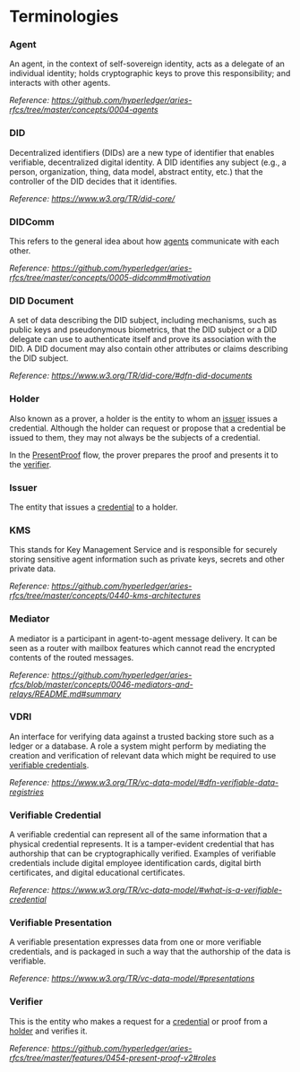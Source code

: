 # Terminologies

### Agent

An agent, in the context of self-sovereign identity, acts as a delegate of an individual identity; holds cryptographic keys to prove this responsibility; and interacts with other agents.

_Reference: https://github.com/hyperledger/aries-rfcs/tree/master/concepts/0004-agents_

### DID

Decentralized identifiers (DIDs) are a new type of identifier that enables verifiable, decentralized digital identity.
A DID identifies any subject (e.g., a person, organization, thing, data model, abstract entity, etc.) that the controller of the DID decides that it identifies.

_Reference: https://www.w3.org/TR/did-core/_

### DIDComm

This refers to the general idea about how [agents](#agent) communicate with each other.

_Reference: https://github.com/hyperledger/aries-rfcs/tree/master/concepts/0005-didcomm#motivation_

### DID Document

A set of data describing the DID subject, including mechanisms, such as public keys and pseudonymous biometrics, that the DID subject or a DID delegate can use to authenticate itself and prove its association with the DID.
A DID document may also contain other attributes or claims describing the DID subject.

_Reference: https://www.w3.org/TR/did-core/#dfn-did-documents_

### Holder

Also known as a prover, a holder is the entity to whom an [issuer](#issuer) issues a credential. Although the holder can request or propose that a credential be issued to them, they may not always be the subjects of a credential. 

In the [PresentProof](./00_what_is_hl_aries.md#8-presentproof-protocol) flow, the prover prepares the proof and presents it to the [verifier](#verifier).

### Issuer

The entity that issues a [credential](#verifiable-credential) to a holder.

### KMS

This stands for Key Management Service and is responsible for securely storing sensitive agent information such as private keys, secrets and other private data.

_Reference: https://github.com/hyperledger/aries-rfcs/tree/master/concepts/0440-kms-architectures_

### Mediator

A mediator is a participant in agent-to-agent message delivery. It can be seen as a router with mailbox features which cannot read the encrypted contents of the routed messages.

_Reference: https://github.com/hyperledger/aries-rfcs/blob/master/concepts/0046-mediators-and-relays/README.md#summary_

### VDRI

An interface for verifying data against a trusted backing store such as a ledger or a database. A role a system might perform by mediating the creation and verification of relevant data which might be required to use [verifiable credentials](#verifiable-credential).

_Reference: https://www.w3.org/TR/vc-data-model/#dfn-verifiable-data-registries_

### Verifiable Credential

A verifiable credential can represent all of the same information that a physical credential represents. It is a tamper-evident credential that has authorship that can be cryptographically verified.
Examples of verifiable credentials include digital employee identification cards, digital birth certificates, and digital educational certificates.

_Reference: https://www.w3.org/TR/vc-data-model/#what-is-a-verifiable-credential_

### Verifiable Presentation

A verifiable presentation expresses data from one or more verifiable credentials, and is packaged in such a way that the authorship of the data is verifiable.

_Reference: https://www.w3.org/TR/vc-data-model/#presentations_

### Verifier

This is the entity who makes a request for a [credential](#verifiable-credential) or proof from a [holder](#holder) and verifies it.

_Reference: https://github.com/hyperledger/aries-rfcs/tree/master/features/0454-present-proof-v2#roles_

